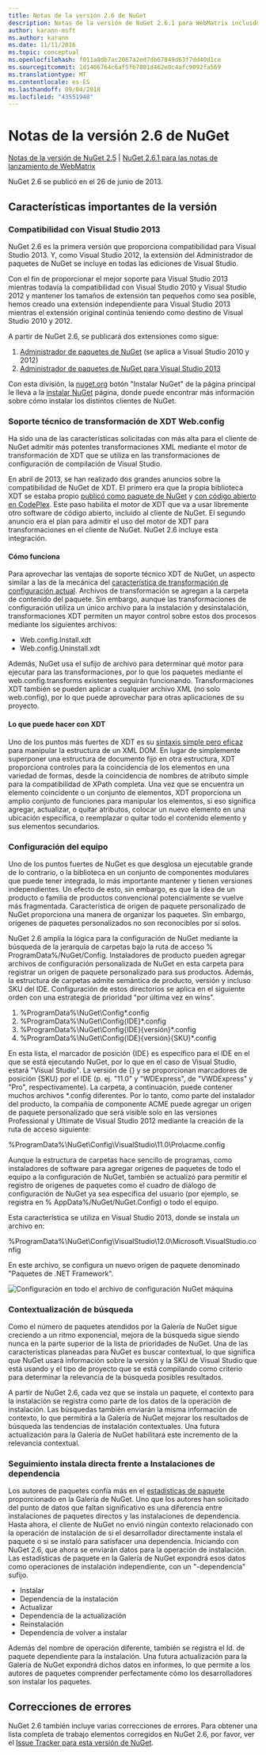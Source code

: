 ```yaml
---
title: Notas de la versión 2.6 de NuGet
description: Notas de la versión de NuGet 2.6.1 para WebMatrix incluidos problemas conocidos, correcciones de errores, características agregadas y dcr.
author: karann-msft
ms.author: karann
ms.date: 11/11/2016
ms.topic: conceptual
ms.openlocfilehash: f011a8db7ac2067a2ed7db67849d63f7dd40d1ce
ms.sourcegitcommit: 1d1406764c6af5fb7801d462e0c4afc9092fa569
ms.translationtype: MT
ms.contentlocale: es-ES
ms.lasthandoff: 09/04/2018
ms.locfileid: "43551948"
---
```

# <a name="nuget-26-release-notes"></a>Notas de la versión 2.6 de NuGet

[Notas de la versión de NuGet 2.5](../release-notes/nuget-2.5.md) | [NuGet 2.6.1 para las notas de lanzamiento de WebMatrix](../release-notes/nuget-2.6.1-for-webmatrix.md)

NuGet 2.6 se publicó en el 26 de junio de 2013.

## <a name="notable-features-in-the-release"></a>Características importantes de la versión

### <a name="support-for-visual-studio-2013"></a>Compatibilidad con Visual Studio 2013

NuGet 2.6 es la primera versión que proporciona compatibilidad para Visual Studio 2013. Y, como Visual Studio 2012, la extensión del Administrador de paquetes de NuGet se incluye en todas las ediciones de Visual Studio.

Con el fin de proporcionar el mejor soporte para Visual Studio 2013 mientras todavía la compatibilidad con Visual Studio 2010 y Visual Studio 2012 y mantener los tamaños de extensión tan pequeños como sea posible, hemos creado una extensión independiente para Visual Studio 2013 mientras el extensión original continúa teniendo como destino de Visual Studio 2010 y 2012.

A partir de NuGet 2.6, se publicará dos extensiones como sigue:

1. [Administrador de paquetes de NuGet](https://marketplace.visualstudio.com/items?itemName=NuGetTeam.NuGetPackageManager) (se aplica a Visual Studio 2010 y 2012)
1. [Administrador de paquetes de NuGet para Visual Studio 2013](https://marketplace.visualstudio.com/items?itemName=NuGetTeam.NuGetPackageManagerforVisualStudio2013)

Con esta división, la [nuget.org](https://nuget.org) botón "Instalar NuGet" de la página principal le lleva a la [instalar NuGet](../install-nuget-client-tools.md) página, donde puede encontrar más información sobre cómo instalar los distintos clientes de NuGet.

<a name="xdt"></a>

### <a name="xdt-webconfig-transformation-support"></a>Soporte técnico de transformación de XDT Web.config

Ha sido una de las características solicitadas con más alta para el cliente de NuGet admitir más potentes transformaciones XML mediante el motor de transformación de XDT que se utiliza en las transformaciones de configuración de compilación de Visual Studio.

En abril de 2013, se han realizado dos grandes anuncios sobre la compatibilidad de NuGet de XDT. El primero era que la propia biblioteca XDT se estaba propio [publicó como paquete de NuGet](https://nuget.org/packages/Microsoft.Web.Xdt) y [con código abierto en CodePlex](http://xdt.codeplex.com/). Este paso habilita el motor de XDT que va a usar libremente otro software de código abierto, incluido al cliente de NuGet. El segundo anuncio era el plan para admitir el uso del motor de XDT para transformaciones en el cliente de NuGet. NuGet 2.6 incluye esta integración.

#### <a name="how-it-works"></a>Cómo funciona

Para aprovechar las ventajas de soporte técnico XDT de NuGet, un aspecto similar a las de la mecánica del [característica de transformación de configuración actual](../create-packages/source-and-config-file-transformations.md).
Archivos de transformación se agregan a la carpeta de contenido del paquete. Sin embargo, aunque las transformaciones de configuración utiliza un único archivo para la instalación y desinstalación, transformaciones XDT permiten un mayor control sobre estos dos procesos mediante los siguientes archivos:

- Web.config.Install.xdt
- Web.config.Uninstall.xdt

Además, NuGet usa el sufijo de archivo para determinar qué motor para ejecutar para las transformaciones, por lo que los paquetes mediante el web.config.transforms existentes seguirán funcionando. Transformaciones XDT también se pueden aplicar a cualquier archivo XML (no solo web.config), por lo que puede aprovechar para otras aplicaciones de su proyecto.

#### <a name="what-you-can-do-with-xdt"></a>Lo que puede hacer con XDT

Uno de los puntos más fuertes de XDT es su [sintaxis simple pero eficaz](http://msdn.microsoft.com/library/dd465326.aspx) para manipular la estructura de un XML DOM. En lugar de simplemente superponer una estructura de documento fijo en otra estructura, XDT proporciona controles para la coincidencia de los elementos en una variedad de formas, desde la coincidencia de nombres de atributo simple para la compatibilidad de XPath completa. Una vez que se encuentra un elemento coincidente o un conjunto de elementos, XDT proporciona un amplio conjunto de funciones para manipular los elementos, si eso significa agregar, actualizar, o quitar atributos, colocar un nuevo elemento en una ubicación específica, o reemplazar o quitar todo el contenido elemento y sus elementos secundarios.

### <a name="machine-wide-configuration"></a>Configuración del equipo

Uno de los puntos fuertes de NuGet es que desglosa un ejecutable grande de lo contrario, o la biblioteca en un conjunto de componentes modulares que puede tener integrada, lo más importante mantener y tienen versiones independientes. Un efecto de esto, sin embargo, es que la idea de un producto o familia de productos convencional potencialmente se vuelve más fragmentada.
Característica de origen de paquete personalizado de NuGet proporciona una manera de organizar los paquetes. Sin embargo, orígenes de paquetes personalizados no son reconocibles por sí solos.

NuGet 2.6 amplía la lógica para la configuración de NuGet mediante la búsqueda de la jerarquía de carpetas bajo la ruta de acceso % ProgramData%/NuGet/Config. Instaladores de producto pueden agregar archivos de configuración personalizada de NuGet en esta carpeta para registrar un origen de paquete personalizado para sus productos. Además, la estructura de carpetas admite semántica de producto, versión y incluso SKU del IDE. Configuración de estos directorios se aplica en el siguiente orden con una estrategia de prioridad "por última vez en wins".

1. %ProgramData%\NuGet\Config\*.config
2. %ProgramData%\NuGet\Config\{IDE}\*.config
3. %ProgramData%\NuGet\Config\{IDE}\{versión}\*.config
4. %ProgramData%\NuGet\Config\{IDE}\{versión}\{SKU}\*.config

En esta lista, el marcador de posición {IDE} es específico para el IDE en el que se está ejecutando NuGet, por lo que en el caso de Visual Studio, estará "Visual Studio". La versión de {} y se proporcionan marcadores de posición {SKU} por el IDE (p. ej. "11.0" y "WDExpress", de "VWDExpress" y "Pro", respectivamente). La carpeta, a continuación, puede contener muchos archivos *.config diferentes.
Por lo tanto, como parte del instalador del producto, la compañía de componente ACME puede agregar un origen de paquete personalizado que será visible solo en las versiones Professional y Ultimate de Visual Studio 2012 mediante la creación de la ruta de acceso siguiente:

%ProgramData%\NuGet\Config\VisualStudio\11.0\Pro\acme.config

Aunque la estructura de carpetas hace sencillo de programas, como instaladores de software para agregar orígenes de paquetes de todo el equipo a la configuración de NuGet, también se actualizó para permitir el registro de orígenes de paquetes como el cuadro de diálogo de configuración de NuGet ya sea específica del usuario (por ejemplo, se registra en % AppData%/NuGet/NuGet.Config) o todo el equipo.

Esta característica se utiliza en Visual Studio 2013, donde se instala un archivo en:

%ProgramData%\NuGet\Config\VisualStudio\12.0\Microsoft.VisualStudio.config

En este archivo, se configura un nuevo origen de paquete denominado "Paquetes de .NET Framework".

![Configuración en todo el archivo de configuración NuGet máquina](./media/NuGet-Config-File-Machine-Wide.png)

### <a name="contextualizing-search"></a>Contextualización de búsqueda

Como el número de paquetes atendidos por la Galería de NuGet sigue creciendo a un ritmo exponencial, mejora de la búsqueda sigue siendo nunca en la parte superior de la lista de prioridades de NuGet. Una de las características planeadas para NuGet es buscar contextual, lo que significa que NuGet usará información sobre la versión y la SKU de Visual Studio que está usando y el tipo de proyecto que se está compilando como criterio para determinar la relevancia de la búsqueda posibles resultados.

A partir de NuGet 2.6, cada vez que se instala un paquete, el contexto para la instalación se registra como parte de los datos de la operación de instalación.  Las búsquedas también enviarán la misma información de contexto, lo que permitirá a la Galería de NuGet mejorar los resultados de búsqueda las tendencias de instalación contextuales.  Una futura actualización para la Galería de NuGet habilitará este incremento de la relevancia contextual.

### <a name="tracking-direct-installs-vs-dependency-installs"></a>Seguimiento instala directa frente a Instalaciones de dependencia

Los autores de paquetes confía más en el [estadísticas de paquete](http://blog.nuget.org/20130226/Introducing-Package-Statistics.html) proporcionado en la Galería de NuGet.  Uno que los autores han solicitado del punto de datos que faltan significativo es una diferencia entre instalaciones de paquetes directos y las instalaciones de dependencia.  Hasta ahora, el cliente de NuGet no envió ningún contexto relacionado con la operación de instalación de si el desarrollador directamente instala el paquete o si se instaló para satisfacer una dependencia.
Iniciando con NuGet 2.6, que ahora se enviarán datos para la operación de instalación.  Las estadísticas de paquete en la Galería de NuGet expondrá esos datos como operaciones de instalación independiente, con un "-dependencia" sufijo.

* Instalar
* Dependencia de la instalación
* Actualizar
* Dependencia de la actualización
* Reinstalación
* Dependencia de volver a instalar

Además del nombre de operación diferente, también se registra el Id. de paquete dependiente para la instalación.  Una futura actualización para la Galería de NuGet expondrá dichos datos en informes, lo que permite a los autores de paquetes comprender perfectamente cómo los desarrolladores son instalar los paquetes.

## <a name="bug-fixes"></a>Correcciones de errores

NuGet 2.6 también incluye varias correcciones de errores. Para obtener una lista completa de trabajo elementos corregidos en NuGet 2.6, por favor, ver el [Issue Tracker para esta versión de NuGet](https://nuget.codeplex.com/workitem/list/advanced?keyword=&status=Closed&type=All&priority=All&release=NuGet%202.6&assignedTo=All&component=All&sortField=LastUpdatedDate&sortDirection=Descending&page=0&reasonClosed=All).